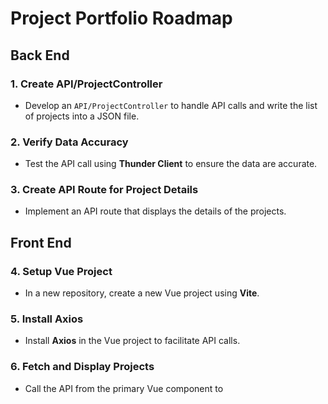 # Project Portfolio Roadmap

## Back End

### 1. Create API/ProjectController

- Develop an `API/ProjectController` to handle API calls and write the list of projects into a JSON file.

### 2. Verify Data Accuracy

- Test the API call using **Thunder Client** to ensure the data are accurate.

### 3. Create API Route for Project Details

- Implement an API route that displays the details of the projects.

## Front End

### 4. Setup Vue Project

- In a new repository, create a new Vue project using **Vite**.

### 5. Install Axios

- Install **Axios** in the Vue project to facilitate API calls.

### 6. Fetch and Display Projects

- Call the API from the primary Vue component to 

